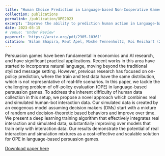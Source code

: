 ```yaml
---
title: "Human Choice Prediction in Language-based Non-Cooperative Games: Simulation-based Off-Policy Evaluation"
collection: publications
permalink: /publication/OPE2023
excerpt: 'Improve the ability to prediction human action in Language-based game with simulated data.'
date: 2023-05-15
# venue: 'Under Review'
paperurl: 'https://arxiv.org/pdf/2305.10361'
citation: 'Eilam Shapira, Reut Apel, Moshe Tennenholtz, Roi Reichart (2023). "Human Choice Prediction in Language-based Non-Cooperative Games: Simulation-based Off-Policy Evaluation".'
---
```


Persuasion games have been fundamental in economics and AI research, and
have significant practical applications. Recent works in this area have started
to incorporate natural language, moving beyond the traditional stylized message
setting. However, previous research has focused on on-policy prediction, where the
train and test data have the same distribution, which is not representative of real-life
scenarios. In this paper, we tackle the challenging problem of off-policy evaluation
(OPE) in language-based persuasion games. To address the inherent difficulty of
human data collection in this setup, we propose a novel approach which combines
real and simulated human-bot interaction data. Our simulated data is created by an
exogenous model assuming decision makers (DMs) start with a mixture of random
and decision-theoretic based behaviors and improve over time. We present a deep
learning training algorithm that effectively integrates real interaction and simulated
data, substantially improving over models that train only with interaction data. Our
results demonstrate the potential of real interaction and simulation mixtures as a
cost-effective and scalable solution for OPE in language-based persuasion games.

[Download paper here](https://arxiv.org/pdf/2305.10361.pdf)